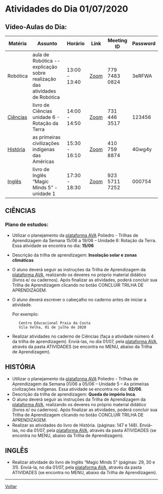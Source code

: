 # Atividades do Dia 01/07/2020

## Vídeo-Aulas do Dia:

| Matéria | Assunto |Horário | Link | Meeting ID | Password |
|---------|---------|--------|------|------------|----------|
| Robótica | aula de Robótica --explicação sobre realização das atividades de Robótica | 13:00 - 13:40 | [Zoom](https://us04web.zoom.us/j/77974830824?pwd=N1BEbVgyKzdLdHNLUG41REJ2V3pFQT09) | 779 7483 0824 | 3eRFWA |
| [Ciências](#ciências) | livro de Ciências unidade 6 - Rotação da Terra | 14:00 - 14:50 | [Zoom](https://us04web.zoom.us/j/7314463517?pwd=M053MzNSZDNvTG9ZNkNWNS9BcDZwZz09) | 731 446 3517 | 123456 |
| [História](#história) | as primeiras civilizações indígenas das Américas | 15:30 - 16:10 | [Zoom](https://us04web.zoom.us/j/4107598874?pwd=SHA1cmUyc0NOV1M3QlJteFJnbEtuQT09) | 410 759 8874 | 4Gwg4y |
| [Inglês](#inglês) | livro de Inglês “Magic Minds 5” - unidade 1 | 17:30 - 18:30 | [Zoom](https://zoom.us/j/92357117252?pwd=ejdORzRSSGRXWmwyRFphL3c1SWJkZz09) | 923 5711 7252 | 000754 | 

## CIÊNCIAS

### Plano de estudos:

* Utilizar o planejamento da [plataforma AVA] Poliedro - Trilhas de Aprendizagem da Semana 15/06  a 19/06 – Unidade 6: Rotação da Terra. Essa atividade se encontra no dia: **15/06**
* Descrição da trilha de aprendizagem: **Insolação solar e zonas climáticas**
* O aluno deverá seguir as instruções da Trilha de Aprendizagem da [plataforma AVA], realizando  os deveres no próprio material didático (livros e/ ou cadernos). Após finalizar as atividades, poderá concluir sua Trilha de Aprendizagem clicando no botão CONCLUIR TRILHA DE  APRENDIZAGEM.
* O aluno deverá escrever o cabeçalho no caderno antes de iniciar a atividade.

  Por exemplo:

         Centro Educacional Praia da Costa
         Vila Velha, 01 de julho de 2020

* Realizar atividades no caderno de Ciências (faça a atividade número 4 da trilha de  aprendizagem). Enviá-las, no dia 01/07, pela [plataforma AVA], através da pasta ATIVIDADES (se  encontra no MENU, abaixo da Trilha de Aprendizagem).

## HISTÓRIA
 
* Utilizar o planejamento da [plataforma AVA] Poliedro - Trilhas de Aprendizagem da Semana 01/06  a 05/06 – Unidade 5 – As primeiras civilizações indígenas. Essa atividade se encontra no dia: **02/06**.
* Descrição da trilha de aprendizagem: **Queda do império Inca**.
* O aluno deverá seguir as instruções da Trilha de Aprendizagem da [plataforma AVA], realizando os deveres no próprio material didático (livros e/ ou cadernos). Após finalizar as atividades, poderá concluir sua Trilha de Aprendizagem clicando no botão CONCLUIR TRILHA DE APRENDIZAGEM.
* Realizar as atividades do livro de História. (páginas: 147 e 148). Enviá-las, no dia 01/07, pela [plataforma AVA], através da pasta ATIVIDADES (se encontra no MENU, abaixo da Trilha de Aprendizagem).
 
## INGLÊS
 
* Realizar atividade do livro de Inglês “Magic Minds 5” (páginas: 29, 30 e 31). Enviá-la, no dia 01/07, pela [plataforma AVA], através da pasta ATIVIDADES (se encontra no MENU, abaixo da Trilha de Aprendizagem).

---
[Voltar](index.md)


[plataforma AVA]: https://poliedro-ava.azurewebsites.net
